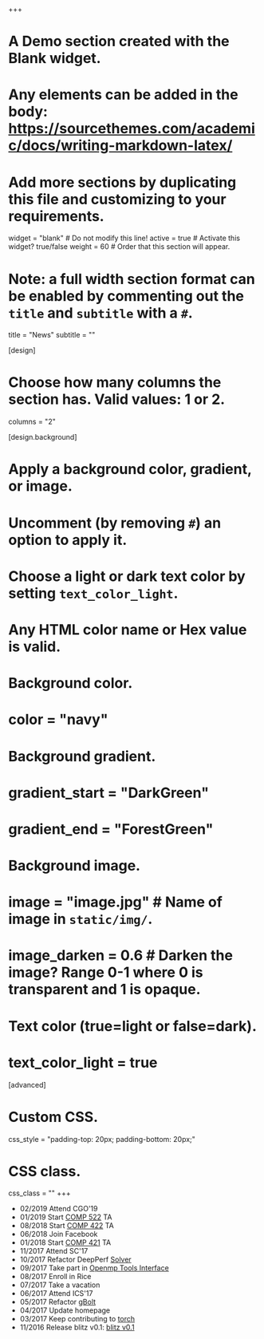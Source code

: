 +++
# A Demo section created with the Blank widget.
# Any elements can be added in the body: https://sourcethemes.com/academic/docs/writing-markdown-latex/
# Add more sections by duplicating this file and customizing to your requirements.

widget = "blank"  # Do not modify this line!
active = true  # Activate this widget? true/false
weight = 60  # Order that this section will appear.

# Note: a full width section format can be enabled by commenting out the `title` and `subtitle` with a `#`.
title = "News"
subtitle = ""

[design]
  # Choose how many columns the section has. Valid values: 1 or 2.
  columns = "2"

[design.background]
  # Apply a background color, gradient, or image.
  #   Uncomment (by removing `#`) an option to apply it.
  #   Choose a light or dark text color by setting `text_color_light`.
  #   Any HTML color name or Hex value is valid.

  # Background color.
  # color = "navy"
  
  # Background gradient.
  # gradient_start = "DarkGreen"
  # gradient_end = "ForestGreen"
  
  # Background image.
  # image = "image.jpg"  # Name of image in `static/img/`.
  # image_darken = 0.6  # Darken the image? Range 0-1 where 0 is transparent and 1 is opaque.

  # Text color (true=light or false=dark).
  # text_color_light = true

[advanced]
 # Custom CSS. 
 css_style = "padding-top: 20px; padding-bottom: 20px;"
 
 # CSS class.
 css_class = ""
+++

- 02/2019 Attend CGO'19
- 01/2019 Start [COMP 522](https://www.cs.rice.edu/~johnmc/comp522/) TA
- 08/2018 Start [COMP 422](https://www.clear.rice.edu/comp422/) TA
- 06/2018 Join Facebook
- 01/2018 Start [COMP 421](https://www.clear.rice.edu/comp421/) TA
- 11/2017 Attend SC'17
- 10/2017 Refactor DeepPerf [Solver](https://github.com/PAA-NCIC/DeepPerf/tree/master/Solver)
- 09/2017 Take part in [Openmp Tools Interface](https://github.com/OpenMPToolsInterface)
- 08/2017 Enroll in Rice
- 07/2017 Take a vacation
- 06/2017 Attend ICS'17
- 05/2017 Refactor [gBolt](https://github.com/Jokeren/gBolt)
- 04/2017 Update homepage
- 03/2017 Keep contributing to [torch](https://github.com/torch/torch7)
- 11/2016 Release blitz v0.1: [blitz v0.1](https://github.com/PAA-NCIC/blitz/releases/tag/v0.1)
